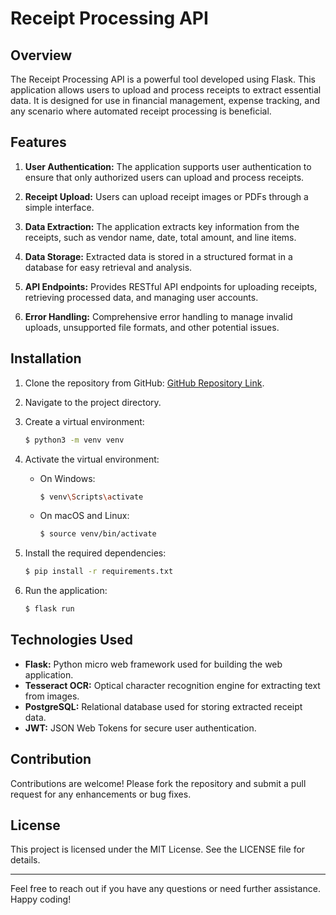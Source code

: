 # Receipt Processing API

## Overview

The Receipt Processing API is a powerful tool developed using Flask. This application allows users to upload and process receipts to extract essential data. It is designed for use in financial management, expense tracking, and any scenario where automated receipt processing is beneficial.

## Features

1. **User Authentication:** The application supports user authentication to ensure that only authorized users can upload and process receipts.

2. **Receipt Upload:** Users can upload receipt images or PDFs through a simple interface.

3. **Data Extraction:** The application extracts key information from the receipts, such as vendor name, date, total amount, and line items.

4. **Data Storage:** Extracted data is stored in a structured format in a database for easy retrieval and analysis.

5. **API Endpoints:** Provides RESTful API endpoints for uploading receipts, retrieving processed data, and managing user accounts.

6. **Error Handling:** Comprehensive error handling to manage invalid uploads, unsupported file formats, and other potential issues.

## Installation

1. Clone the repository from GitHub: [GitHub Repository Link](https://github.com/The-Hustler-Hattab/ReceiptManagementFlask).

2. Navigate to the project directory.

3. Create a virtual environment:
    ```bash
    $ python3 -m venv venv
    ```

4. Activate the virtual environment:
    - On Windows:
        ```bash
        $ venv\Scripts\activate
        ```
    - On macOS and Linux:
        ```bash
        $ source venv/bin/activate
        ```

5. Install the required dependencies:
    ```bash
    $ pip install -r requirements.txt
    ```

6. Run the application:
    ```bash
    $ flask run
    ```


## Technologies Used

- **Flask:** Python micro web framework used for building the web application.
- **Tesseract OCR:** Optical character recognition engine for extracting text from images.
- **PostgreSQL:** Relational database used for storing extracted receipt data.
- **JWT:** JSON Web Tokens for secure user authentication.


## Contribution

Contributions are welcome! Please fork the repository and submit a pull request for any enhancements or bug fixes.

## License

This project is licensed under the MIT License. See the LICENSE file for details.

---

Feel free to reach out if you have any questions or need further assistance. Happy coding!

